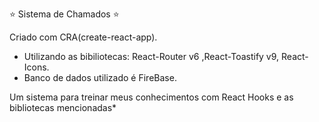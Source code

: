 :star: Sistema de Chamados :star:


Criado com CRA(create-react-app).
- Utilizando as bibiliotecas: React-Router v6 ,React-Toastify v9, React-Icons.
- Banco de dados utilizado é FireBase.

Um sistema para treinar meus conhecimentos com React Hooks e as bibliotecas mencionadas*
